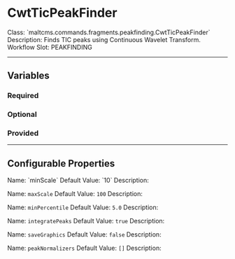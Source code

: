 <h1>CwtTicPeakFinder</h1>
Class: `maltcms.commands.fragments.peakfinding.CwtTicPeakFinder`
Description: Finds TIC peaks using Continuous Wavelet Transform.
Workflow Slot: PEAKFINDING

---

<h2>Variables</h2>
<h3>Required</h3>

<h3>Optional</h3>

<h3>Provided</h3>


---

<h2>Configurable Properties</h2>
Name: `minScale`
Default Value: `10`
Description: 

Name: `maxScale`
Default Value: `100`
Description: 

Name: `minPercentile`
Default Value: `5.0`
Description: 

Name: `integratePeaks`
Default Value: `true`
Description: 

Name: `saveGraphics`
Default Value: `false`
Description: 

Name: `peakNormalizers`
Default Value: `[]`
Description: 


